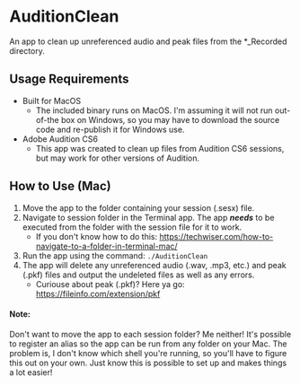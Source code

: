 # AuditionClean
An app to clean up unreferenced audio and peak files from the *_Recorded directory.


## Usage Requirements
* Built for MacOS
	* The included binary runs on MacOS.  I'm assuming it will not run out-of-the box on Windows, so you may have to download the source code and re-publish it for Windows use.
* Adobe Audition CS6
	* This app was created to clean up files from Audition CS6 sessions, but may work for other versions of Audition.

## How to Use (Mac)
1. Move the app to the folder containing your session (.sesx) file.
2. Navigate to session folder in the Terminal app.  The app *__needs__* to be executed from the folder with the session file for it to work.
	* If you don't know how to do this: https://techwiser.com/how-to-navigate-to-a-folder-in-terminal-mac/
3. Run the app using the command: `./AuditionClean`
4. The app will delete any unreferenced audio (.wav, .mp3, etc.) and peak (.pkf) files and output the undeleted files as well as any errors.
	* Curiouse about peak (.pkf)? Here ya go: https://fileinfo.com/extension/pkf
#### Note:
Don't want to move the app to each session folder?  Me neither!  It's possible to register an alias so the app can be run from any folder on your Mac.  The problem is, I don't know which shell you're running, so you'll have to figure this out on your own.  Just know this is possible to set up and makes things a lot easier!